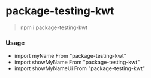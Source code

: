 # package-testing-kwt

> npm i package-testing-kwt

### Usage

- import myName From "package-testing-kwt"
- import showMyName From "package-testing-kwt"
- import showMyNameUi From "package-testing-kwt"
